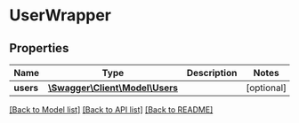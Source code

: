 # UserWrapper

## Properties
Name | Type | Description | Notes
------------ | ------------- | ------------- | -------------
**users** | [**\Swagger\Client\Model\Users**](Users.md) |  | [optional] 

[[Back to Model list]](../../README.md#documentation-for-models) [[Back to API list]](../../README.md#documentation-for-api-endpoints) [[Back to README]](../../README.md)

